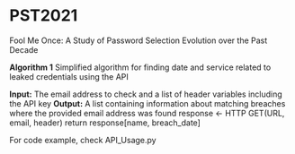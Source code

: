 # PST2021
Fool Me Once: A Study of Password Selection Evolution over the Past Decade



**Algorithm 1**
Simplified algorithm for finding date and service related to leaked credentials using the API

**Input:** The email address to check and a list of header variables including the API key
**Output:** A list containing information about matching breaches where the provided email address was found
response <- HTTP GET(URL, email, header)
return response[name, breach_date]

For code example, check API_Usage.py
